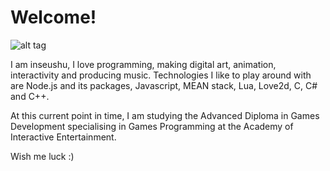 # Welcome!

![alt tag](http://s10.postimg.org/4u2fr3v8l/inseushu_avatar.jpg)

I am inseushu, I love programming, making digital art, animation, interactivity and producing music. Technologies I like to play around with are Node.js and its packages, Javascript, MEAN stack, Lua, Love2d, C, C# and C++.

At this current point in time, I am studying the Advanced Diploma in Games Development specialising in Games Programming at the Academy of Interactive Entertainment.

Wish me luck :)

